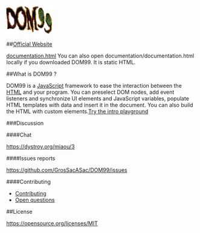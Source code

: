 ![DOM99](images/visual.png)

##[Official Website](http://rawgit.com/GrosSacASac/DOM99/master/documentation/documentation.html)

[documentation.html](http://rawgit.com/GrosSacASac/DOM99/master/documentation/documentation.html)
You can also open documentation/documentation.html locally if you downloaded DOM99. It is static HTML.

##What is DOM99 ?

DOM99 is a [JavaScript](https://en.wikipedia.org/wiki/JavaScript) framework to ease the interaction between the [HTML](https://en.wikipedia.org/wiki/HTML) and your program. You can preselect DOM nodes, add event listeners and synchronize UI elements and JavaScript variables, populate HTML templates with data and insert it in the document. You can also build the HTML with custom elements.[Try the intro playground](http://jsbin.com/kepohibavo/1/edit?html,js,output)


###Discussion

####Chat

https://dystroy.org/miaou/3

####Issues reports

https://github.com/GrosSacASac/DOM99/issues

####Contributing

 * [Contributing](documentation/contributing.md)
 * [Open questions](documentation/openquestions.md)

##License

https://opensource.org/licenses/MIT
